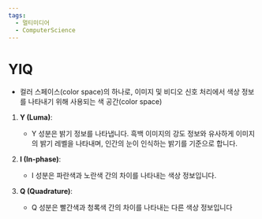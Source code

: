 ```yaml
---
tags:
  - 멀티미디어
  - ComputerScience
---
```

# YIQ

- 컬러 스페이스(color space)의 하나로, 이미지 및 비디오 신호 처리에서 색상 정보를 나타내기 위해 사용되는 색 공간(color space)


1. **Y (Luma)**:
    
    - Y 성분은 밝기 정보를 나타냅니다. 흑백 이미지의 강도 정보와 유사하게 이미지의 밝기 레벨을 나타내며, 인간의 눈이 인식하는 밝기를 기준으로 합니다.
2. **I (In-phase)**:
    
    - I 성분은 파란색과 노란색 간의 차이를 나타내는 색상 정보입니다.
3. **Q (Quadrature)**:
    
    - Q 성분은 빨간색과 청록색 간의 차이를 나타내는 다른 색상 정보입니다